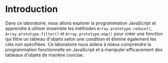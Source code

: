 # Introduction

Dans ce laboratoire, nous allons explorer la programmation JavaScript et apprendre à utiliser ensemble les méthodes `Array.prototype.reduce()`, `Array.prototype.filter()` et `Array.prototype.map()` pour créer une fonction qui filtre un tableau d'objets selon une condition et élimine également les clés non spécifiées. Ce laboratoire nous aidera à mieux comprendre la programmation fonctionnelle en JavaScript et à manipuler efficacement des tableaux d'objets de manière concise.
